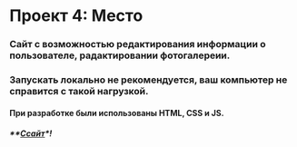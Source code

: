 # Проект 4: Место

### Сайт с возможностью редактирования информации о пользователе, радактировании фотогалереии.
### Запускать локально не рекомендуется, ваш компьютер не справится с такой нагрузкой.

#### При разработке были использованы **HTML**, **CSS** и **JS**.

##### **[Ссайт](https://ilya-tkachev.github.io/mesto/)*!